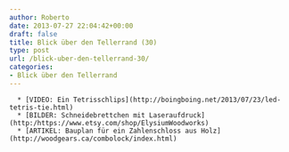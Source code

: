```yaml
---
author: Roberto
date: 2013-07-27 22:04:42+00:00
draft: false
title: Blick über den Tellerrand (30)
type: post
url: /blick-uber-den-tellerrand-30/
categories:
- Blick über den Tellerrand
---
```



	  * [VIDEO: Ein Tetrisschlips](http://boingboing.net/2013/07/23/led-tetris-tie.html)
	  * [BILDER: Schneidebrettchen mit Laseraufdruck](http:/https://www.etsy.com/shop/ElysiumWoodworks)
	  * [ARTIKEL: Bauplan für ein Zahlenschloss aus Holz](http://woodgears.ca/combolock/index.html)

